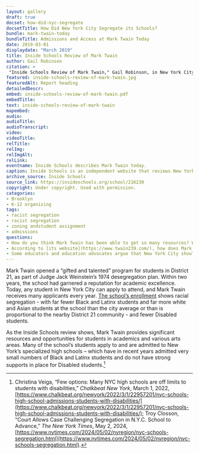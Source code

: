 ```yaml
--- 
layout: gallery
draft: true
docset: how-did-nyc-segregate
docsetTitle: How Did New York City Segregate its Schools?
bundle: mark-twain-today
bundleTitle: Admissions and Access at Mark Twain Today
date: 2019-03-01
displaydate: "March 2019"
title: Inside Schools Review of Mark Twain
author: Gail Robinson
citation: >
 "Inside Schools Review of Mark Twain," Gail Robinson, in New York City Civil Rights History Project, Accessed: [Month Day, Year], https://nyccivilrightshistory.org/gallery/inside-schools-review-of-mark-twain.
featured: inside-schools-review-of-mark-twain.jpg
featuredAlt: Report heading
detailedDescr: 
embed: inside-schools-review-of-mark-twain.pdf
embedTitle: 
text: inside-schools-review-of-mark-twain
mapembed: 
audio: 
audioTitle: 
audioTranscript: 
video: 
videoTitle: 
relTitle: 
relImg: 
relImgAlt: 
relLink: 
eventname: Inside Schools describes Mark Twain today.
caption: Inside Schools is an independent website that reviews New York City schools. This is their description of Mark Twain today. 
archive_source: Inside Schools
source_link: https://insideschools.org/school/21K239
copyright: Under copyright. Used with permission. 
categories: 
- Brooklyn
- K-12 organizing
tags: 
- racist segregation
- racist segregation
- zoning andstudent assignment
- admissions
questions: 
- How do you think Mark Twain has been able to get so many resources? Why do you think Mark Twain has these resources when other schools lack them? 
- According to [its website](https://www.twain239.com/), how does Mark Twain define a good education? Do you agree with that definition? Why or why not?
- Some educators and education advocates argue that New York City should have no “gifted and talented” programs. Others say that there should be more of these programs. What do you think?  
--- 
```


Mark Twain opened a “gifted and talented” program for students in District 21, as part of Judge Jack Weinstein’s 1974 desegregation plan. Within two years, the school had garnered a reputation for academic excellence. Today, any student in New York City can apply to attend, and Mark Twain receives many applicants every year. [The school’s enrollment](/gallery/mark-twain-school-performance-dashboard) shows racial segregation - with far fewer Black and Latinx students and far more white and Asian students at the school than the city average or than is proportional to the nearby District 21 community - and fewer Disabled students.

As the Inside Schools review shows, Mark Twain provides significant resources and opportunities for students in academics and various arts areas. Many of the school’s students apply to and are admitted to New York’s specialized high schools – which have in recent years admitted very small numbers of Black and Latinx students and do not have strong supports in place for Disabled students.[^1]  

[^1]: Christina Veiga, “Few options: Many NYC high schools are off limits to students with disabilities,” *Chalkbeat New York*, March 1, 2022, [https://www.chalkbeat.org/newyork/2022/3/1/22957201/nyc-schools-high-school-admissions-students-with-disabilities/](https://www.chalkbeat.org/newyork/2022/3/1/22957201/nyc-schools-high-school-admissions-students-with-disabilities/); Troy Closson, “Court Allows Case Challenging Segregation in N.Y.C. School to Advance,” *The New York Times*, May 2, 2024, [https://www.nytimes.com/2024/05/02/nyregion/nyc-schools-segregation.html](https://www.nytimes.com/2024/05/02/nyregion/nyc-schools-segregation.html).
